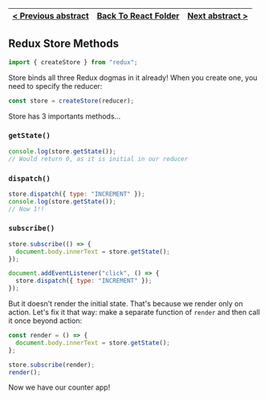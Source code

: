 | [< Previous abstract](2%20Reducer.md) | [Back To React Folder](https://github.com/Betra/Course-Abstract/blob/master/Egghead/Dan%20Abramov%20-%20Redux/) | [Next abstract >](4%20Store%20From%20Scratch.md) |
| ------------------------------------- | --------------------------------------------------------------------------------------------------------------- | ------------------------------------------------ |


## Redux Store Methods

```js
import { createStore } from "redux";
```

Store binds all three Redux dogmas in it already! When you create one, you need to specify the reducer:

```js
const store = createStore(reducer);
```

Store has 3 importants methods...

### `getState()`

```js
console.log(store.getState());
// Would return 0, as it is initial in our reducer
```

### `dispatch()`

```js
store.dispatch({ type: "INCREMENT" });
console.log(store.getState());
// Now 1!!
```

### `subscribe()`

```js
store.subscribe(() => {
  document.body.innerText = store.getState();
});

document.addEventListener("click", () => {
  store.dispatch({ type: "INCREMENT" });
});
```

But it doesn't render the initial state. That's because we render only on action. Let's fix it that way: make a separate function of `render` and then call it once beyond action:

```js
const render = () => {
  document.body.innerText = store.getState();
};

store.subscribe(render);
render();
```

Now we have our counter app!
